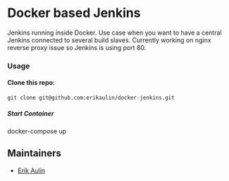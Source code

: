 # Docker based Jenkins

Jenkins running inside Docker. Use case when you want to have a central Jenkins connected to several build slaves.
Currently working on nginx reverse proxy issue so Jenkins is using port 80.

### Usage

#### Clone this repo:

    git clone git@github.com:erikaulin/docker-jenkins.git


##### Start Container

docker-compose up

## Maintainers

* [Erik Aulin](mailto:erik@aulin.co)
